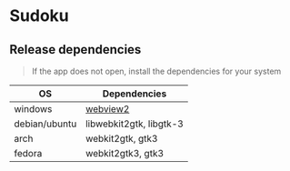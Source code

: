# Sudoku

## Release dependencies

> If the app does not open, install the dependencies for your system

| OS            | Dependencies                                                               |
| ------------- | -------------------------------------------------------------------------- |
| windows       | [webview2](https://developer.microsoft.com/en-us/microsoft-edge/webview2/) |
| debian/ubuntu | libwebkit2gtk, libgtk-3                                                    |
| arch          | webkit2gtk, gtk3                                                           |
| fedora        | webkit2gtk3, gtk3                                                          |
